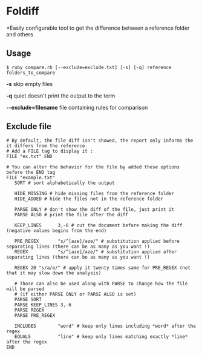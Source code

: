 Foldiff
=======

*Easily configurable tool to get the difference between a reference folder and others

Usage
-----

    $ ruby compare.rb [--exclude=exclude.txt] [-s] [-q] reference folders_to_compare
    
  **-s** skip empty files
  
  **-q** quiet doesn't print the output to the term
  
  **--exclude=filename** file containing rules for comparison
  
  Exclude file
  ------------
  
    # By default, the file diff isn't showed, the report only informs the it differs from the reference.
    # Add a FILE tag to display it :
    FILE "ex.txt" END
    
    # You can alter the behavior for the file by added these options before the END tag
    FILE "example.txt"
       SORT # sort alphabetically the output

       HIDE_MISSING # hide missing files from the reference folder
       HIDE_ADDED # hide the files not in the reference folder

       PARSE ONLY # don't show the diff of the file, just print it
       PARSE ALSO # print the file after the diff

       KEEP_LINES      3,-6 # cut the document before making the diff (negative values begins from the end)

       PRE_REGEX       "s/^[aze]/aze/" # substitution applied before separating lines (there can be as many as you want !)
       REGEX           "s/^[aze]/aze/" # substitution applied after separating lines (there can be as many as you want !)
       
       REGEX 20 "s/a/e/" # apply it twenty times same for PRE_REGEX (not that it may slow down the analysis)
       
       # Those can also be used along with PARSE to change how the file will be parsed
       # (if either PARSE ONLY or PARSE ALSO is set)
       PARSE SORT
       PARSE KEEP_LINES 3,-6
       PARSE REGEX
       PARSE PRE_REGEX

       INCLUDES        "word" # keep only lines including *word* after the regex
       EQUALS          "line" # keep only lines matching exactly *line* after the regex
    END 

